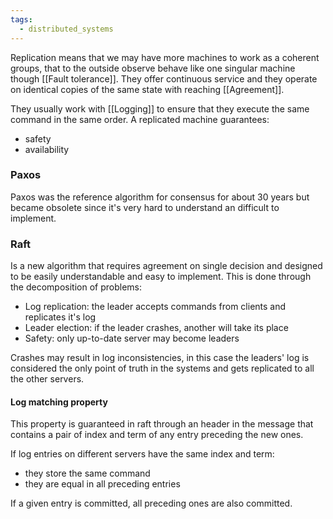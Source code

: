 ```yaml
---
tags:
  - distributed_systems
---
```

Replication means that we may have more machines to work as a coherent groups, that to the outside observe behave like one singular machine though [[Fault tolerance]]. They offer continuous service and they operate on identical copies of the same state with reaching [[Agreement]].

They usually work with [[Logging]] to ensure that they execute the same command in the same order.
A replicated machine guarantees:
- safety
- availability
### Paxos

Paxos was the reference algorithm for consensus for about 30 years but became obsolete since it's very hard to understand an difficult to implement.
### Raft

Is a new algorithm that requires agreement on single decision and designed to be easily understandable and easy to implement. This is done through the decomposition of problems:
- Log replication: the leader accepts commands from clients and replicates it's log
- Leader election: if the leader crashes, another will take its place
- Safety: only up-to-date server may become leaders

Crashes may result in log inconsistencies, in this case the leaders' log is considered the only point of truth in the systems and gets replicated to all the other servers.
#### Log matching property

This property is guaranteed in raft through an header in the message that contains a pair of index and term of any entry preceding the new ones.

If log entries on different servers have the same index and term:
- they store the same command
- they are equal in all preceding entries

If a given entry is committed, all preceding ones are also committed. 